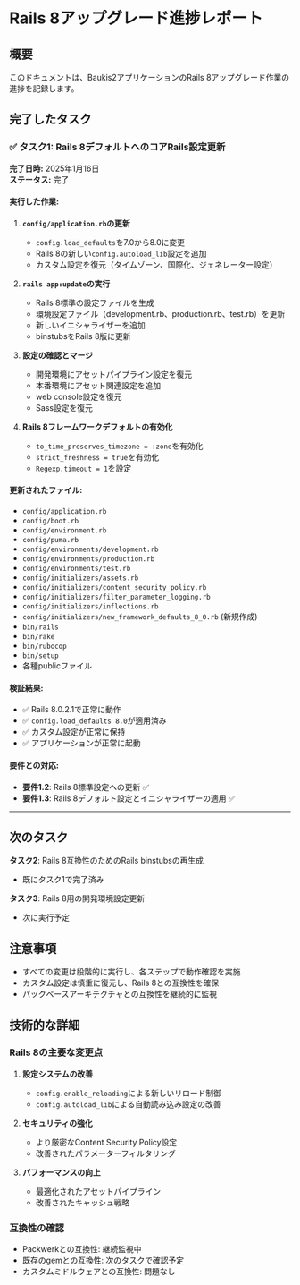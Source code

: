 # Rails 8アップグレード進捗レポート

## 概要
このドキュメントは、Baukis2アプリケーションのRails 8アップグレード作業の進捗を記録します。

## 完了したタスク

### ✅ タスク1: Rails 8デフォルトへのコアRails設定更新
**完了日時:** 2025年1月16日  
**ステータス:** 完了

#### 実行した作業:
1. **`config/application.rb`の更新**
   - `config.load_defaults`を7.0から8.0に変更
   - Rails 8の新しい`config.autoload_lib`設定を追加
   - カスタム設定を復元（タイムゾーン、国際化、ジェネレーター設定）

2. **`rails app:update`の実行**
   - Rails 8標準の設定ファイルを生成
   - 環境設定ファイル（development.rb、production.rb、test.rb）を更新
   - 新しいイニシャライザーを追加
   - binstubsをRails 8版に更新

3. **設定の確認とマージ**
   - 開発環境にアセットパイプライン設定を復元
   - 本番環境にアセット関連設定を追加
   - web console設定を復元
   - Sass設定を復元

4. **Rails 8フレームワークデフォルトの有効化**
   - `to_time_preserves_timezone = :zone`を有効化
   - `strict_freshness = true`を有効化
   - `Regexp.timeout = 1`を設定

#### 更新されたファイル:
- `config/application.rb`
- `config/boot.rb`
- `config/environment.rb`
- `config/puma.rb`
- `config/environments/development.rb`
- `config/environments/production.rb`
- `config/environments/test.rb`
- `config/initializers/assets.rb`
- `config/initializers/content_security_policy.rb`
- `config/initializers/filter_parameter_logging.rb`
- `config/initializers/inflections.rb`
- `config/initializers/new_framework_defaults_8_0.rb` (新規作成)
- `bin/rails`
- `bin/rake`
- `bin/rubocop`
- `bin/setup`
- 各種publicファイル

#### 検証結果:
- ✅ Rails 8.0.2.1で正常に動作
- ✅ `config.load_defaults 8.0`が適用済み
- ✅ カスタム設定が正常に保持
- ✅ アプリケーションが正常に起動

#### 要件との対応:
- **要件1.2**: Rails 8標準設定への更新 ✅
- **要件1.3**: Rails 8デフォルト設定とイニシャライザーの適用 ✅

---

## 次のタスク
**タスク2**: Rails 8互換性のためのRails binstubsの再生成
- 既にタスク1で完了済み

**タスク3**: Rails 8用の開発環境設定更新
- 次に実行予定

## 注意事項
- すべての変更は段階的に実行し、各ステップで動作確認を実施
- カスタム設定は慎重に復元し、Rails 8との互換性を確保
- パックベースアーキテクチャとの互換性を継続的に監視

## 技術的な詳細

### Rails 8の主要な変更点
1. **設定システムの改善**
   - `config.enable_reloading`による新しいリロード制御
   - `config.autoload_lib`による自動読み込み設定の改善

2. **セキュリティの強化**
   - より厳密なContent Security Policy設定
   - 改善されたパラメーターフィルタリング

3. **パフォーマンスの向上**
   - 最適化されたアセットパイプライン
   - 改善されたキャッシュ戦略

### 互換性の確認
- Packwerkとの互換性: 継続監視中
- 既存のgemとの互換性: 次のタスクで確認予定
- カスタムミドルウェアとの互換性: 問題なし